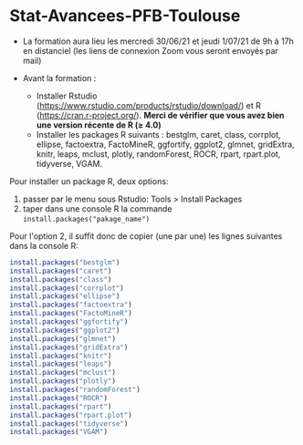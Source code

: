 # Stat-Avancees-PFB-Toulouse

- La formation aura lieu les mercredi 30/06/21 et jeudi 1/07/21 de 9h à 17h en distanciel (les liens de connexion Zoom vous seront envoyés par mail)

- Avant la formation :
  + Installer Rstudio (https://www.rstudio.com/products/rstudio/download/) et R (https://cran.r-project.org/). **Merci de vérifier que vous avez bien une version récente de R (≥ 4.0)**
  + Installer les packages R suivants : bestglm, caret, class, corrplot, ellipse, factoextra, FactoMineR, ggfortify, ggplot2, glmnet, gridExtra, knitr, leaps, mclust, plotly, randomForest, ROCR, rpart, rpart.plot, tidyverse, VGAM.

Pour installer un package R, deux options:

1. passer par le menu sous Rstudio: Tools > Install Packages
2. taper dans une console R la commande `install.packages("pakage_name")`

Pour l'option 2, il suffit donc de copier (une par une) les lignes suivantes dans la console R:

```r
install.packages("bestglm")
install.packages("caret")
install.packages("class")
install.packages("corrplot")
install.packages("ellipse")
install.packages("factoextra")
install.packages("FactoMineR")
install.packages("ggfortify")
install.packages("ggplot2")
install.packages("glmnet")
install.packages("gridExtra")
install.packages("knitr")
install.packages("leaps")
install.packages("mclust")
install.packages("plotly")
install.packages("randomForest")
install.packages("ROCR")
install.packages("rpart")
install.packages("rpart.plot")
install.packages("tidyverse")
install.packages("VGAM")
```
